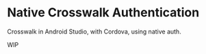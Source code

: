 Native Crosswalk Authentication
================================

Crosswalk in Android Studio, with Cordova, using native auth.

WIP
